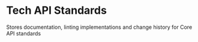 # Tech API Standards

Stores documentation, linting implementations and change history for Core API standards
